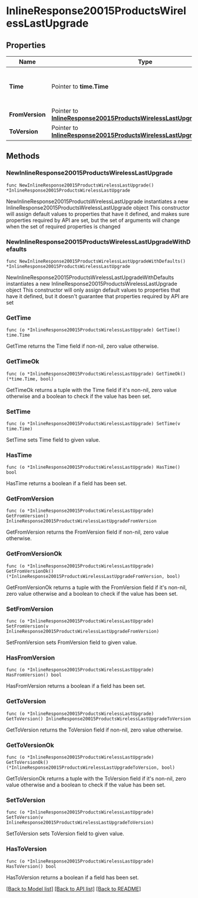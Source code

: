 # InlineResponse20015ProductsWirelessLastUpgrade

## Properties

Name | Type | Description | Notes
------------ | ------------- | ------------- | -------------
**Time** | Pointer to **time.Time** | Timestamp of the last successful firmware upgrade | [optional] 
**FromVersion** | Pointer to [**InlineResponse20015ProductsWirelessLastUpgradeFromVersion**](InlineResponse20015ProductsWirelessLastUpgradeFromVersion.md) |  | [optional] 
**ToVersion** | Pointer to [**InlineResponse20015ProductsWirelessLastUpgradeToVersion**](InlineResponse20015ProductsWirelessLastUpgradeToVersion.md) |  | [optional] 

## Methods

### NewInlineResponse20015ProductsWirelessLastUpgrade

`func NewInlineResponse20015ProductsWirelessLastUpgrade() *InlineResponse20015ProductsWirelessLastUpgrade`

NewInlineResponse20015ProductsWirelessLastUpgrade instantiates a new InlineResponse20015ProductsWirelessLastUpgrade object
This constructor will assign default values to properties that have it defined,
and makes sure properties required by API are set, but the set of arguments
will change when the set of required properties is changed

### NewInlineResponse20015ProductsWirelessLastUpgradeWithDefaults

`func NewInlineResponse20015ProductsWirelessLastUpgradeWithDefaults() *InlineResponse20015ProductsWirelessLastUpgrade`

NewInlineResponse20015ProductsWirelessLastUpgradeWithDefaults instantiates a new InlineResponse20015ProductsWirelessLastUpgrade object
This constructor will only assign default values to properties that have it defined,
but it doesn't guarantee that properties required by API are set

### GetTime

`func (o *InlineResponse20015ProductsWirelessLastUpgrade) GetTime() time.Time`

GetTime returns the Time field if non-nil, zero value otherwise.

### GetTimeOk

`func (o *InlineResponse20015ProductsWirelessLastUpgrade) GetTimeOk() (*time.Time, bool)`

GetTimeOk returns a tuple with the Time field if it's non-nil, zero value otherwise
and a boolean to check if the value has been set.

### SetTime

`func (o *InlineResponse20015ProductsWirelessLastUpgrade) SetTime(v time.Time)`

SetTime sets Time field to given value.

### HasTime

`func (o *InlineResponse20015ProductsWirelessLastUpgrade) HasTime() bool`

HasTime returns a boolean if a field has been set.

### GetFromVersion

`func (o *InlineResponse20015ProductsWirelessLastUpgrade) GetFromVersion() InlineResponse20015ProductsWirelessLastUpgradeFromVersion`

GetFromVersion returns the FromVersion field if non-nil, zero value otherwise.

### GetFromVersionOk

`func (o *InlineResponse20015ProductsWirelessLastUpgrade) GetFromVersionOk() (*InlineResponse20015ProductsWirelessLastUpgradeFromVersion, bool)`

GetFromVersionOk returns a tuple with the FromVersion field if it's non-nil, zero value otherwise
and a boolean to check if the value has been set.

### SetFromVersion

`func (o *InlineResponse20015ProductsWirelessLastUpgrade) SetFromVersion(v InlineResponse20015ProductsWirelessLastUpgradeFromVersion)`

SetFromVersion sets FromVersion field to given value.

### HasFromVersion

`func (o *InlineResponse20015ProductsWirelessLastUpgrade) HasFromVersion() bool`

HasFromVersion returns a boolean if a field has been set.

### GetToVersion

`func (o *InlineResponse20015ProductsWirelessLastUpgrade) GetToVersion() InlineResponse20015ProductsWirelessLastUpgradeToVersion`

GetToVersion returns the ToVersion field if non-nil, zero value otherwise.

### GetToVersionOk

`func (o *InlineResponse20015ProductsWirelessLastUpgrade) GetToVersionOk() (*InlineResponse20015ProductsWirelessLastUpgradeToVersion, bool)`

GetToVersionOk returns a tuple with the ToVersion field if it's non-nil, zero value otherwise
and a boolean to check if the value has been set.

### SetToVersion

`func (o *InlineResponse20015ProductsWirelessLastUpgrade) SetToVersion(v InlineResponse20015ProductsWirelessLastUpgradeToVersion)`

SetToVersion sets ToVersion field to given value.

### HasToVersion

`func (o *InlineResponse20015ProductsWirelessLastUpgrade) HasToVersion() bool`

HasToVersion returns a boolean if a field has been set.


[[Back to Model list]](../README.md#documentation-for-models) [[Back to API list]](../README.md#documentation-for-api-endpoints) [[Back to README]](../README.md)


